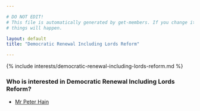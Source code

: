 ```yaml
---

# DO NOT EDIT!
# This file is automatically generated by get-members. If you change it, bad
# things will happen.

layout: default
title: "Democratic Renewal Including Lords Reform"

---
```


{% include interests/democratic-renewal-including-lords-reform.md %}

### Who is interested in Democratic Renewal Including Lords Reform?


* [Mr Peter Hain](/members/mr-peter-hain.html)
